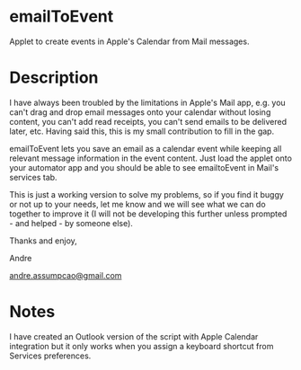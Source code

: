# emailToEvent
Applet to create events in Apple's Calendar from Mail messages.

# Description
I have always been troubled by the limitations in Apple's Mail app, e.g. you can't drag and drop email messages onto your calendar without losing content, you can't add read receipts, you can't send emails to be delivered later, etc. Having said this, this is my small contribution to fill in the gap.

emailToEvent lets you save an email as a calendar event while keeping all relevant message information in the event content.  Just load the applet onto your automator app and you should be able to see emailtoEvent in Mail's services tab.

This is just a working version to solve my problems, so if you find it buggy or not up to your needs, let me know and we will see what we can do together to improve it (I will not be developing this further unless prompted - and helped - by someone else).

Thanks and enjoy,

Andre

andre.assumpcao@gmail.com

# Notes
I have created an Outlook version of the script with Apple Calendar integration but it only works when you assign a keyboard shortcut from Services preferences. 
